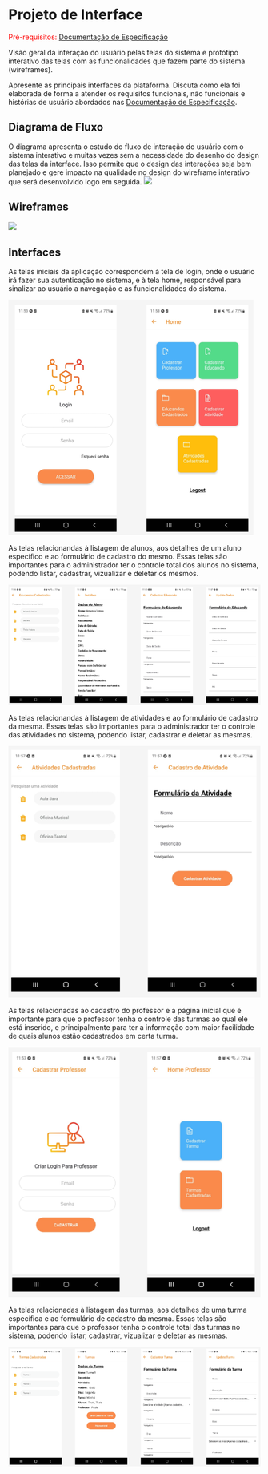 
# Projeto de Interface

<span style="color:red">Pré-requisitos: <a href="2-Especificação do Projeto.md"> Documentação de Especificação</a></span>

Visão geral da interação do usuário pelas telas do sistema e protótipo interativo das telas com as funcionalidades que fazem parte do sistema (wireframes).

 Apresente as principais interfaces da plataforma. Discuta como ela foi elaborada de forma a atender os requisitos funcionais, não funcionais e histórias de usuário abordados nas <a href="2-Especificação do Projeto.md"> Documentação de Especificação</a>.

## Diagrama de Fluxo

O diagrama apresenta o estudo do fluxo de interação do usuário com o sistema interativo e  muitas vezes sem a necessidade do desenho do design das telas da interface. Isso permite que o design das interações seja bem planejado e gere impacto na qualidade no design do wireframe interativo que será desenvolvido logo em seguida.
 <img src="https://firebasestorage.googleapis.com/v0/b/thais-storage.appspot.com/o/diagrama.png?alt=media&token=3dc692de-c9c6-4e4f-aef4-375f071733cb" >

## Wireframes

<img src="https://firebasestorage.googleapis.com/v0/b/thais-storage.appspot.com/o/wiref.png?alt=media&token=0574f858-0c93-4493-ac06-1fd31f85e661" >

## Interfaces

As telas iniciais da aplicação correspondem à tela de login, onde o usuário irá fazer sua autenticação no sistema, e à tela home, responsável para sinalizar ao usuário a navegação e as funcionalidades do sistema.

<img src="./img/login_home.png" >

As telas relacionandas à listagem de alunos, aos detalhes de um aluno específico e ao formulário de cadastro do mesmo. Essas telas são importantes para o administrador ter o controle total dos alunos no sistema, podendo listar, cadastrar, vizualizar e deletar os mesmos.

<img src="./img/educando.png" >

As telas relacionandas à listagem de atividades e ao formulário de cadastro da mesma. Essas telas são importantes para o administrador ter o controle das atividades no sistema, podendo listar, cadastrar e deletar as mesmas.

<img src="./img/atividades.png" >

As telas relacionadas ao cadastro do professor e a página inicial que é importante para que o professor tenha o controle das turmas ao qual ele está inserido, e principalmente para ter a informação com maior facilidade de quais alunos estão cadastrados em certa turma.

<img src="./img/professor.png" >

As telas relacionadas à listagem das turmas, aos detalhes de uma turma específica e ao formulário de cadastro da mesma. Essas telas são importantes para que o professor tenha o controle total das turmas no sistema, podendo listar, cadastrar, vizualizar e deletar as mesmas.

<img src="./img/turmas.png" >
